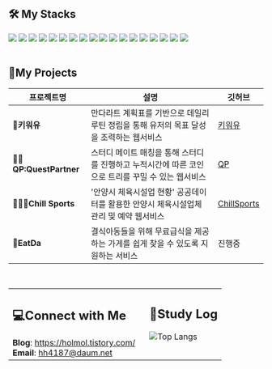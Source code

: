 <div align="left">
  <h2>🛠️ My Stacks</h2>
  <img src="https://img.shields.io/badge/java-007396?style=for-the-badge&logo=java&logoColor=white">
  <img src="https://img.shields.io/badge/Spring Boot-6DB33F?style=for-the-badge&logo=SpringBoot&logoColor=white">
  <img src="https://img.shields.io/badge/Spring Data JPA-6DB33F?style=for-the-badge&logo=Spring&logoColor=white">
  <img src="https://img.shields.io/badge/Thymeleaf-005F0F?style=for-the-badge&logo=Thymeleaf&logoColor=white">
  <img src="https://img.shields.io/badge/REST API-E8E8E8?style=for-the-badge&logo=api&logoColor=white">
  <img src="https://img.shields.io/badge/Open API-E8E8E8?style=for-the-badge&logo=swagger&logoColor=white">
  <img src="https://img.shields.io/badge/mysql-4479A1?style=for-the-badge&logo=mysql&logoColor=white"/>
  <img src="https://img.shields.io/badge/Redis-FF4438?style=for-the-badge&logo=Redis&logoColor=white">
  <img src="https://img.shields.io/badge/H2 DataBase-22194D?style=for-the-badge&logo=h2&logoColor=white">
  <img src="https://img.shields.io/badge/Android Studio-3DDC84?style=for-the-badge&logo=AndroidStudio&logoColor=white">
  <img src="https://img.shields.io/badge/HTML5-E34F26?style=for-the-badge&logo=html5&logoColor=white"/>
  <img src="https://img.shields.io/badge/CSS3-1572B6?style=for-the-badge&logo=css3&logoColor=white"/>
  <img src="https://img.shields.io/badge/JavaScript-F7DF1E?style=for-the-badge&logo=javascript&logoColor=black"/>
  <img src="https://img.shields.io/badge/Bootstrap-7952B3?style=for-the-badge&logo=bootstrap&logoColor=white"/>
  <img src="https://img.shields.io/badge/Postman-FF6C37?style=for-the-badge&logo=Postman&logoColor=white"/>
  <img src="https://img.shields.io/badge/git-F05032?style=for-the-badge&logo=git&logoColor=white">
  <img src="https://img.shields.io/badge/github-181717?style=for-the-badge&logo=github&logoColor=white">
  <img src="https://img.shields.io/badge/Notion-000000?style=for-the-badge&logo=Notion&logoColor=white">

</div>
<br>
<h2>📃My Projects</h2>

| 프로젝트명 | 설명 | 깃허브 |
|------------|------|--------|
| **🌿키워유** | 만다라트 계획표를 기반으로 데일리 루틴 정립을 통해 유저의 목표 달성을 조력하는 웹서비스 | [키워유](https://github.com/SWYG-4th-team11) |
| **👶🏼QP:QuestPartner** | 스터디 메이트 매칭을 통해 스터디를 진행하고 누적시간에 따른 코인으로 트리를 꾸밀 수 있는 웹서비스 | [QP](https://github.com/orgs/StudyHunter/repositories) |
| **🏄🏼‍♂️Chill Sports** | '안양시 체육시설업 현황' 공공데이터를 활용한 안양시 체육시설업체 관리 및 예약 웹서비스 | [ChillSports](https://github.com/Choihohee/DBP_project_ChillSports) |
| **🍱EatDa** | 결식아동들을 위해 무료급식을 제공하는 가게를 쉽게 찾을 수 있도록 지원하는 서비스 | 진행중 |

<br>
<table>
  <tr>
    <td style="padding-right: 20px; vertical-align: top;">
      <h2>💻Connect with Me</h2>
      <strong>Blog</strong>: <a href="https://holmol.tistory.com/">https://holmol.tistory.com/</a><br>
      <strong>Email</strong>: <a href="mailto:hh4187@daum.net">hh4187@daum.net</a>
    </td>
    <td style="vertical-align: top;">
      <h2>📃Study Log</h2>
      <img src="https://github-readme-stats.vercel.app/api/top-langs/?username=Choihohee&layout=compact" alt="Top Langs">
    </td>
  </tr>
</table>
